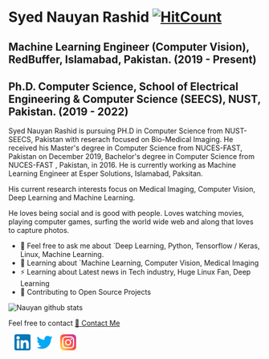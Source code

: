 # Syed Nauyan Rashid [![HitCount](http://hits.dwyl.com/https://githubcom/nauyan//https://githubcom/nauyan/nauyan.svg)](http://hits.dwyl.com/https://githubcom/nauyan//https://githubcom/nauyan/nauyan)
## Machine Learning Engineer (Computer Vision), RedBuffer, Islamabad, Pakistan. (2019 - Present)
## Ph.D. Computer Science, School of Electrical Engineering & Computer Science (SEECS), NUST, Pakistan. (2019 - 2022)

Syed Nauyan Rashid is pursuing PH.D in Computer Science from NUST-SEECS, Pakistan with reserach focused on Bio-Medical Imaging. He received his Master's degree in Computer Science from NUCES-FAST, Pakistan on December 2019, Bachelor's degree in Computer Science from NUCES-FAST , Pakistan, in 2016. He is currently working as Machine Learning Engineer at Esper Solutions, Islamabad, Paksitan.

His current research interests focus on Medical Imaging, Computer Vision, Deep Learning and Machine Learning.

He loves being social and is good with people. Loves watching movies, playing computer games, surfing the world wide web and along that loves to capture photos. 

* 💬 Feel free to ask me about `Deep Learning, Python, Tensorflow / Keras, Linux, Machine Learning.
* 📖 Learning about `Machine Learning, Computer Vision, Medical Imaging
* ⚡ Learning about Latest news in Tech industry, Huge Linux Fan, Deep Learning
* 🤝 Contributing to Open Source Projects

![Nauyan github stats](https://github-readme-stats.vercel.app/api?username=nauyan&show_icons=true&hide_border=true)

Feel free to contact [📩 Contact Me](nauyan@hotmail.com)

&nbsp;&nbsp; [![LinkedIn](https://raw.githubusercontent.com/nauyan/nauyan/master/linkedin-icon.png)](https://www.linkedin.com/in/nauyan/) &nbsp;&nbsp;[![Twitter](https://raw.githubusercontent.com/nauyan/nauyan/master/twitter-icon.png)](https://twitter.com/NauyanRashid) &nbsp;&nbsp; [![Instagram](https://raw.githubusercontent.com/nauyan/nauyan/master/instagram-icon.png)](https://www.instagram.com/nauyanrashid/)
